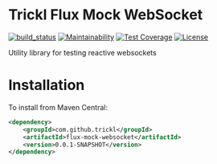 # Trickl Flux Mock WebSocket
[![build_status](https://travis-ci.com/trickl/flux-extensions.svg?branch=master)](https://travis-ci.com/trickl/flux-extensions)
[![Maintainability](https://api.codeclimate.com/v1/badges/83412a783fe418360329/maintainability)](https://codeclimate.com/github/trickl/flux-extensions/maintainability)
[![Test Coverage](https://api.codeclimate.com/v1/badges/83412a783fe418360329/test_coverage)](https://codeclimate.com/github/trickl/flux-extensions/test_coverage)
[![License](https://img.shields.io/badge/License-Apache%202.0-blue.svg)](https://opensource.org/licenses/Apache-2.0)

Utility library for testing reactive websockets

Installation
============

To install from Maven Central:

```xml
<dependency>
	<groupId>com.github.trickl</groupId>
	<artifactId>flux-mock-websocket</artifactId>
	<version>0.0.1-SNAPSHOT</version>
</dependency>
```
